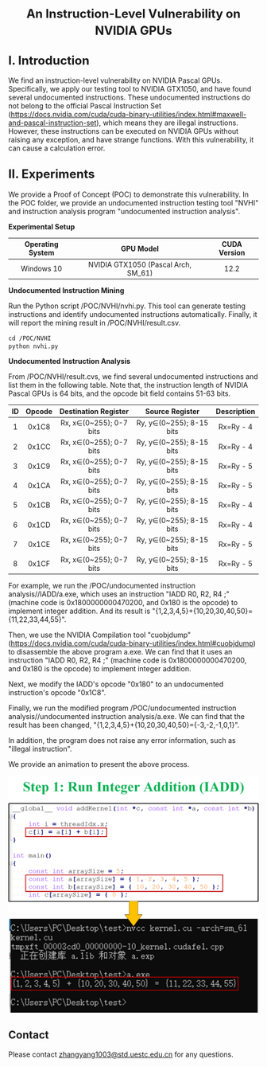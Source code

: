 # <center><font size=5> An Instruction-Level Vulnerability on NVIDIA GPUs</font></center>

## <font size=5> I. Introduction</font>

We find an instruction-level vulnerability on NVIDIA Pascal GPUs. Specifically, we apply our testing tool to NVIDIA GTX1050, and have found several undocumented instructions. These undocumented instructions do not belong to the official Pascal Instruction Set (https://docs.nvidia.com/cuda/cuda-binary-utilities/index.html#maxwell-and-pascal-instruction-set), which means they are illegal instructions. However, these instructions can be executed on NVIDIA GPUs without raising any exception, and have strange functions. With this vulnerability, it can cause a calculation error. 

## <font size=5> II. Experiments</font>

We provide a Proof of Concept (POC) to demonstrate this vulnerability. In the POC folder, we provide an undocumented instruction testing tool "NVHI" and instruction analysis program "undocumented instruction analysis".

**Experimental Setup**

| Operating System |              GPU Model              | CUDA Version |
| :--------------: | :---------------------------------: | :----------: |
|    Windows 10    | NVIDIA GTX1050 (Pascal Arch, SM_61) |     12.2     |

**Undocumented Instruction Mining**

Run the Python script /POC/NVHI/nvhi.py. This tool can generate testing instructions and identify undocumented instructions automatically. Finally, it will report the mining result in /POC/NVHI/result.csv.

```
cd /POC/NVHI
python nvhi.py
```

**Undocumented Instruction Analysis**

From /POC/NVHI/result.cvs, we find several undocumented instructions and list them in the following table. Note that, the instruction length of NVIDIA Pascal GPUs is 64 bits, and the opcode bit field contains 51-63 bits.

|  ID  | Opcode |  Destination Register   |     Source Register      | **Description** |
| :--: | :----: | :---------------------: | :----------------------: | :-------------: |
|  1   | 0x1C8  | Rx, x∈(0~255); 0-7 bits | Ry, y∈(0~255); 8-15 bits |    Rx=Ry - 4    |
|  2   | 0x1CC  | Rx, x∈(0~255); 0-7 bits | Ry, y∈(0~255); 8-15 bits |    Rx=Ry - 4    |
|  3   | 0x1C9  | Rx, x∈(0~255); 0-7 bits | Ry, y∈(0~255); 8-15 bits |    Rx=Ry - 5    |
|  4   | 0x1CA  | Rx, x∈(0~255); 0-7 bits | Ry, y∈(0~255); 8-15 bits |    Rx=Ry - 5    |
|  5   | 0x1CB  | Rx, x∈(0~255); 0-7 bits | Ry, y∈(0~255); 8-15 bits |    Rx=Ry - 4    |
|  6   | 0x1CD  | Rx, x∈(0~255); 0-7 bits | Ry, y∈(0~255); 8-15 bits |    Rx=Ry - 4    |
|  7   | 0x1CE  | Rx, x∈(0~255); 0-7 bits | Ry, y∈(0~255); 8-15 bits |    Rx=Ry - 5    |
|  8   | 0x1CF  | Rx, x∈(0~255); 0-7 bits | Ry, y∈(0~255); 8-15 bits |    Rx=Ry - 5    |

For example, we run the /POC/undocumented instruction analysis//IADD/a.exe, which uses an instruction "IADD R0, R2, R4 ;" (machine code is 0x1800000000470200, and 0x180 is the opcode) to implement integer addition. And its result is "{1,2,3,4,5}+{10,20,30,40,50}={11,22,33,44,55}".

Then, we use the NVIDIA Compilation tool "cuobjdump" (https://docs.nvidia.com/cuda/cuda-binary-utilities/index.html#cuobjdump) to disassemble the above program a.exe. We can find that it uses an instruction "IADD R0, R2, R4 ;" (machine code is 0x1800000000470200, and 0x180 is the opcode) to implement integer addition. 

Next, we modify the IADD's opcode "0x180" to an undocumented instruction's opcode "0x1C8". 

Finally, we run the modified program /POC/undocumented instruction analysis//undocumented instruction analysis/a.exe. We can find that the result has been changed, "{1,2,3,4,5}+{10,20,30,40,50}={-3,-2,-1,0,1}". 

In addition, the program does not raise any error information, such as "illegal instruction".

We provide an animation to present the above process. 

![GPU3](https://github.com/uestc-cyberlab/gpu_undocumented_instruction/blob/main/POC/image/animation.gif)

## Contact

Please contact zhangyang1003@std.uestc.edu.cn for any questions. 

